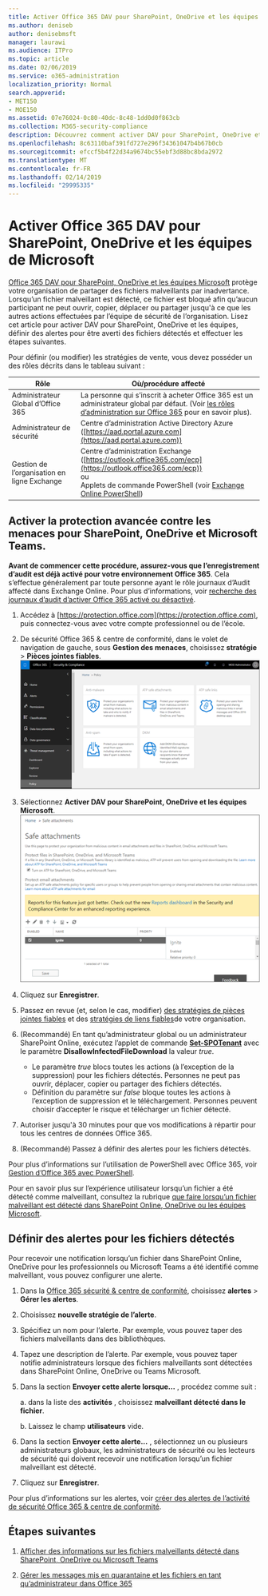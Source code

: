```yaml
---
title: Activer Office 365 DAV pour SharePoint, OneDrive et les équipes de Microsoft
ms.author: deniseb
author: denisebmsft
manager: laurawi
ms.audience: ITPro
ms.topic: article
ms.date: 02/06/2019
ms.service: o365-administration
localization_priority: Normal
search.appverid:
- MET150
- MOE150
ms.assetid: 07e76024-0c80-40dc-8c48-1dd0d0f863cb
ms.collection: M365-security-compliance
description: Découvrez comment activer DAV pour SharePoint, OneDrive et les équipes, notamment comment définir des alertes pour les fichiers détectés.
ms.openlocfilehash: 8c63110baf391fd727e296f34361047b4b67b0cb
ms.sourcegitcommit: efccf5b4f22d34a9674bc55ebf3d88bc8bda2972
ms.translationtype: MT
ms.contentlocale: fr-FR
ms.lasthandoff: 02/14/2019
ms.locfileid: "29995335"
---
```

# <a name="turn-on-office-365-atp-for-sharepoint-onedrive-and-microsoft-teams"></a>Activer Office 365 DAV pour SharePoint, OneDrive et les équipes de Microsoft

[Office 365 DAV pour SharePoint, OneDrive et les équipes Microsoft](atp-for-spo-odb-and-teams.md) protège votre organisation de partager des fichiers malveillants par inadvertance. Lorsqu’un fichier malveillant est détecté, ce fichier est bloqué afin qu’aucun participant ne peut ouvrir, copier, déplacer ou partager jusqu'à ce que les autres actions effectuées par l’équipe de sécurité de l’organisation. Lisez cet article pour activer DAV pour SharePoint, OneDrive et les équipes, définir des alertes pour être averti des fichiers détectés et effectuer les étapes suivantes. 
  
Pour définir (ou modifier) les stratégies de vente, vous devez posséder un des rôles décrits dans le tableau suivant :

|Rôle  |Où/procédure affecté  |
|---------|---------|
|Administrateur Global d’Office 365 |La personne qui s’inscrit à acheter Office 365 est un administrateur global par défaut. (Voir [les rôles d’administration sur Office 365](https://docs.microsoft.com/office365/admin/add-users/about-admin-roles) pour en savoir plus).         |
|Administrateur de sécurité |Centre d’administration Active Directory Azure ([https://aad.portal.azure.com](https://aad.portal.azure.com))|
|Gestion de l’organisation en ligne Exchange |Centre d’administration Exchange ([https://outlook.office365.com/ecp](https://outlook.office365.com/ecp)) <br>ou <br>  Applets de commande PowerShell (voir [Exchange Online PowerShell](https://docs.microsoft.com/powershell/exchange/exchange-online/exchange-online-powershell?view=exchange-ps)) |
  
## <a name="turn-on-atp-for-sharepoint-onedrive-and-microsoft-teams"></a>Activer la protection avancée contre les menaces pour SharePoint, OneDrive et Microsoft Teams.

**Avant de commencer cette procédure, assurez-vous que l’enregistrement d’audit est déjà activé pour votre environnement Office 365**. Cela s’effectue généralement par toute personne ayant le rôle journaux d’Audit affecté dans Exchange Online. Pour plus d’informations, voir [recherche des journaux d’audit d’activer Office 365 activé ou désactivé](turn-audit-log-search-on-or-off.md).
  
1. Accédez à [https://protection.office.com](https://protection.office.com), puis connectez-vous avec votre compte professionnel ou de l’école.
    
2. De sécurité Office 365 &amp; centre de conformité, dans le volet de navigation de gauche, sous **Gestion des menaces**, choisissez **stratégie** \> **Pièces jointes fiables**. <br/>![Dans la sécurité &amp; centre de conformité, cliquez sur gestion des menaces \> stratégie](media/08849c91-f043-4cd1-a55e-d440c86442f2.png)
  
3. Sélectionnez **Activer DAV pour SharePoint, OneDrive et les équipes Microsoft**.<br/>![Activer la protection contre les menaces avancée pour SharePoint Online, OneDrive entreprise et les équipes Microsoft](media/48cfaace-59cc-4e60-bf86-05ff6b99bdbf.png)
  
4. Cliquez sur **Enregistrer**.
    
5. Passez en revue (et, selon le cas, modifier) [des stratégies de pièces jointes fiables](set-up-atp-safe-attachments-policies.md) et des [stratégies de liens fiables](set-up-atp-safe-links-policies.md)de votre organisation.
    
6. (Recommandé) En tant qu’administrateur global ou un administrateur SharePoint Online, exécutez l’applet de commande **[Set-SPOTenant](https://docs.microsoft.com/powershell/module/sharepoint-online/Set-SPOTenant?view=sharepoint-ps)** avec le paramètre **DisallowInfectedFileDownload** la valeur *true*. <br/>
      - Le paramètre *true* blocs toutes les actions (à l’exception de la suppression) pour les fichiers détectés. Personnes ne peut pas ouvrir, déplacer, copier ou partager des fichiers détectés.
      - Définition du paramètre sur *false* bloque toutes les actions à l’exception de suppression et le téléchargement. Personnes peuvent choisir d’accepter le risque et télécharger un fichier détecté.  
   
7. Autoriser jusqu'à 30 minutes pour que vos modifications à répartir pour tous les centres de données Office 365.
    
8. (Recommandé) Passez à définir des alertes pour les fichiers détectés.
    
Pour plus d’informations sur l’utilisation de PowerShell avec Office 365, voir [Gestion d’Office 365 avec PowerShell](https://docs.microsoft.com/office365/enterprise/powershell/manage-office-365-with-office-365-powershell). 

Pour en savoir plus sur l’expérience utilisateur lorsqu’un fichier a été détecté comme malveillant, consultez la rubrique [que faire lorsqu’un fichier malveillant est détecté dans SharePoint Online, OneDrive ou les équipes Microsoft](https://support.office.com/article/01e902ad-a903-4e0f-b093-1e1ac0c37ad2). 
  
## <a name="set-up-alerts-for-detected-files"></a>Définir des alertes pour les fichiers détectés

Pour recevoir une notification lorsqu’un fichier dans SharePoint Online, OneDrive pour les professionnels ou Microsoft Teams a été identifié comme malveillant, vous pouvez configurer une alerte.
  
1. Dans la [Office 365 sécurité &amp; centre de conformité](https://protection.office.com), choisissez **alertes** \> **Gérer les alertes**.
    
2. Choisissez **nouvelle stratégie de l’alerte**.
    
3. Spécifiez un nom pour l’alerte. Par exemple, vous pouvez taper des fichiers malveillants dans des bibliothèques.
    
4. Tapez une description de l’alerte. Par exemple, vous pouvez taper notifie administrateurs lorsque des fichiers malveillants sont détectées dans SharePoint Online, OneDrive ou Teams Microsoft.
    
5. Dans la section **Envoyer cette alerte lorsque...** , procédez comme suit : 
    
    a. dans la liste des **activités** , choisissez **malveillant détecté dans le fichier**.
    
    b. Laissez le champ **utilisateurs** vide. 
    
6. Dans la section **Envoyer cette alerte...** , sélectionnez un ou plusieurs administrateurs globaux, les administrateurs de sécurité ou les lecteurs de sécurité qui doivent recevoir une notification lorsqu’un fichier malveillant est détecté. 
    
7. Cliquez sur **Enregistrer**.
    
Pour plus d’informations sur les alertes, voir [créer des alertes de l’activité de sécurité Office 365 &amp; centre de conformité](create-activity-alerts.md). 
  
## <a name="next-steps"></a>Étapes suivantes

1. [Afficher des informations sur les fichiers malveillants détecté dans SharePoint, OneDrive ou Microsoft Teams](malicious-files-detected-in-spo-odb-or-teams.md)
    
2. [Gérer les messages mis en quarantaine et les fichiers en tant qu’administrateur dans Office 365](manage-quarantined-messages-and-files.md)
    

  

